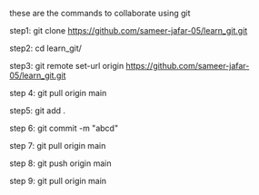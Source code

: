 these are the commands to collaborate using git

step1:   git clone https://github.com/sameer-jafar-05/learn_git.git

step2:   cd learn_git/

step3:   git remote set-url origin https://github.com/sameer-jafar-05/learn_git.git


step 4:  git pull origin main

step5:  git add .

step 6:  git commit -m "abcd"

step 7:  git pull origin main

step 8:  git push origin main

step 9: git pull origin main

